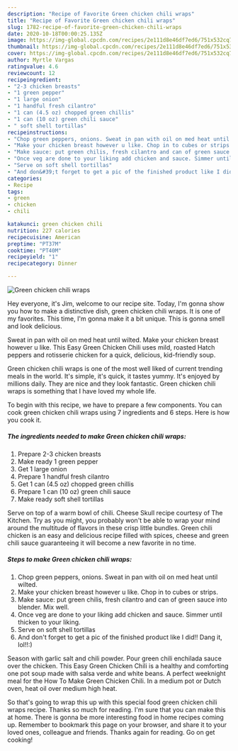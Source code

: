 ```yaml
---
description: "Recipe of Favorite Green chicken chili wraps"
title: "Recipe of Favorite Green chicken chili wraps"
slug: 1782-recipe-of-favorite-green-chicken-chili-wraps
date: 2020-10-18T00:00:25.135Z
image: https://img-global.cpcdn.com/recipes/2e111d8e46df7ed6/751x532cq70/green-chicken-chili-wraps-recipe-main-photo.jpg
thumbnail: https://img-global.cpcdn.com/recipes/2e111d8e46df7ed6/751x532cq70/green-chicken-chili-wraps-recipe-main-photo.jpg
cover: https://img-global.cpcdn.com/recipes/2e111d8e46df7ed6/751x532cq70/green-chicken-chili-wraps-recipe-main-photo.jpg
author: Myrtle Vargas
ratingvalue: 4.6
reviewcount: 12
recipeingredient:
- "2-3 chicken breasts"
- "1 green pepper"
- "1 large onion"
- "1 handful fresh cilantro"
- "1 can (4.5 oz) chopped green chillis"
- "1 can (10 oz) green chili sauce"
- " soft shell tortillas"
recipeinstructions:
- "Chop green peppers, onions. Sweat in pan with oil on med heat until wilted."
- "Make your chicken breast however u like. Chop in to cubes or strips."
- "Make sauce: put green chilis, fresh cilantro and can of green sauce into blender. Mix well."
- "Once veg are done to your liking add chicken and sauce. Simmer until thicken to your liking."
- "Serve on soft shell tortillas"
- "And don&#39;t forget to get a pic of the finished product like I did!! Dang it, lol!!:)"
categories:
- Recipe
tags:
- green
- chicken
- chili

katakunci: green chicken chili 
nutrition: 227 calories
recipecuisine: American
preptime: "PT37M"
cooktime: "PT40M"
recipeyield: "1"
recipecategory: Dinner

---
```



![Green chicken chili wraps](https://img-global.cpcdn.com/recipes/2e111d8e46df7ed6/751x532cq70/green-chicken-chili-wraps-recipe-main-photo.jpg)

Hey everyone, it's Jim, welcome to our recipe site. Today, I'm gonna show you how to make a distinctive dish, green chicken chili wraps. It is one of my favorites. This time, I'm gonna make it a bit unique. This is gonna smell and look delicious.

Sweat in pan with oil on med heat until wilted. Make your chicken breast however u like. This Easy Green Chicken Chili uses mild, roasted Hatch peppers and rotisserie chicken for a quick, delicious, kid-friendly soup.

Green chicken chili wraps is one of the most well liked of current trending meals in the world. It's simple, it's quick, it tastes yummy. It's enjoyed by millions daily. They are nice and they look fantastic. Green chicken chili wraps is something that I have loved my whole life.


To begin with this recipe, we have to prepare a few components. You can cook green chicken chili wraps using 7 ingredients and 6 steps. Here is how you cook it.

<!--inarticleads1-->

##### The ingredients needed to make Green chicken chili wraps:

1. Prepare 2-3 chicken breasts
1. Make ready 1 green pepper
1. Get 1 large onion
1. Prepare 1 handful fresh cilantro
1. Get 1 can (4.5 oz) chopped green chillis
1. Prepare 1 can (10 oz) green chili sauce
1. Make ready  soft shell tortillas


Serve on top of a warm bowl of chili. Cheese Skull recipe courtesy of The Kitchen. Try as you might, you probably won&#39;t be able to wrap your mind around the multitude of flavors in these crisp little bundles. Green chili chicken is an easy and delicious recipe filled with spices, cheese and green chili sauce guaranteeing it will become a new favorite in no time. 

<!--inarticleads2-->

##### Steps to make Green chicken chili wraps:

1. Chop green peppers, onions. Sweat in pan with oil on med heat until wilted.
1. Make your chicken breast however u like. Chop in to cubes or strips.
1. Make sauce: put green chilis, fresh cilantro and can of green sauce into blender. Mix well.
1. Once veg are done to your liking add chicken and sauce. Simmer until thicken to your liking.
1. Serve on soft shell tortillas
1. And don&#39;t forget to get a pic of the finished product like I did!! Dang it, lol!!:)


Season with garlic salt and chili powder. Pour green chili enchilada sauce over the chicken. This Easy Green Chicken Chili is a healthy and comforting one pot soup made with salsa verde and white beans. A perfect weeknight meal for the How To Make Green Chicken Chili. In a medium pot or Dutch oven, heat oil over medium high heat. 

So that's going to wrap this up with this special food green chicken chili wraps recipe. Thanks so much for reading. I'm sure that you can make this at home. There is gonna be more interesting food in home recipes coming up. Remember to bookmark this page on your browser, and share it to your loved ones, colleague and friends. Thanks again for reading. Go on get cooking!
